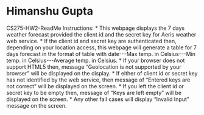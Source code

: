 Himanshu Gupta
==============

CS275-HW2-ReadMe Instructions: \* This webpage displays the 7 days
weather forecast provided the client id and the secret key for Aeris
weather web service. \* If the client id and secret key are
authenticated then, depending on your location access, this webpage will
generate a table for 7 days forecast in the format of table with
date---Max temp. in Celsius---Min temp. in Celsius---Average temp. in
Celsius. \* If your browser does not support HTML5 then, message
“Geolocation is not supported by your browser” will be displayed on the
display. \* If either of client id or secret key has not identified by
the web service, then message of “Entered keys are not correct” will be
displayed on the screen. \* If you left the client id or secret key to
be empty then, message of “Keys are left empty” will be displayed on the
screen. \* Any other fail cases will display “Invalid Input” message on
the screen.
